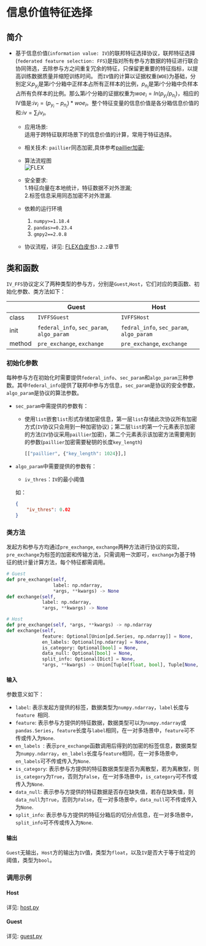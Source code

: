 #  信息价值特征选择
## 简介
* 基于信息价值(`information value: IV`)的联邦特征选择协议，联邦特征选择(`federated feature selection: FFS`)是指对所有参与方数据的特征进行联合协同筛选，去除参与方之间重复冗余的特征，只保留更重要的特征指标，以提高训练数据质量并缩短训练时间。
  而`IV`值的计算以证据权重(`WOE`)为基础，分别定义$`p_{y_i}`$是第$`i`$个分箱中正样本占所有正样本的比例，$`p_{n_i}`$是第$`i`$个分箱中负样本占所有负样本的比例。那么第$`i`$个分箱的证据权重为$`woe_i=ln(p_{y_i}/p_{n_i})`$，相应的IV值是:$`iv_i=(p_{y_i}-p_{n_i})*woe_i`$。整个特征变量的信息价值是各分箱信息价值的和:$`iv=\sum_{i}iv_i`$。
  
  * 应用场景:  
    适用于跨特征联邦场景下的信息价值的计算，常用于特征选择。
    
  * 相关技术: 
    `paillier`同态加密,具体参考[paillier加密](../../../crypto/paillier/README.md);  
    
  * 算法流程图  
    ![FLEX](../../../../doc/pic/preprocessing/iv_ffs.png)
    
  * 安全要求:  
    1.特征向量在本地统计，特征数据不对外泄漏;  
    2.标签信息采用同态加密不对外泄漏.
    
  * 依赖的运行环境
    1. `numpy>=1.18.4`
    2. `pandas>=0.23.4`
    3. `gmpy2==2.0.8`
  
  * 协议流程，详见: [FLEX白皮书](../../../../doc/FLEX白皮书.pdf)`3.2.2`章节


## 类和函数
`IV_FFS`协议定义了两种类型的参与方，分别是`Guest`,`Host`，它们对应的类函数、初始化参数、类方法如下：

| | Guest | Host |
| ---- | ---- | ---- |
| class | `IVFFSGuest` | `IVFFSHost` |
| init | `federal_info`, `sec_param`, `algo_param` | `fedral_info`, `sec_param`, `algo_param` |
| method | `pre_exchange`, `exchange` | `pre_exchange`, `exchange` |

### 初始化参数
每种参与方在初始化时需要提供`federal_info`、`sec_param`和`algo_param`三种参数。其中`federal_info`提供了联邦中参与方信息，`sec_param`是协议的安全参数， `algo_param`是协议的算法参数。

* `sec_param`中需提供的参数有：
   * 使用`list`嵌套`list`形式存储加密信息，第一层`list`存储此次协议所有加密方式(`IV`协议只会用到一种加密协议)；第二层`list`的第一个元素表示加密的方法(`IV`协议采用`paillier`加密)，第二个元素表示该加密方法需要用到的参数(`paillier`加密需要秘钥的长度`key_length`)
 
		```python
		[["paillier", {"key_length": 1024}],]
		```

* `algo_param`中需要提供的参数有：
    * `iv_thres`：`IV`的最小阈值
    
   如：
    ```json
    {
        "iv_thres": 0.02
    }
    ```

### 类方法
发起方和参与方均通过`pre_exchange`, `exchange`两种方法进行协议的实现，`pre_exchange`为标签的加密和传输方法，只需调用一次即可，`exchange`为基于特征的统计量计算方法，每个特征都需调用。

```python
# Guest
def pre_exchange(self,
                 label: np.ndarray,
                 *args, **kwargs) -> None
def exchange(self,
             label: np.ndarray,
             *args, **kwargs) -> None
```
```python
# Host
def pre_exchange(self, *args, **kwargs) -> np.ndarray
def exchange(self,
             feature: Optional[Union[pd.Series, np.ndarray]] = None,
             en_labels: Optional[np.ndarray] = None,
             is_category: Optional[bool] = None,
             data_null: Optional[bool] = None,
             split_info: Optional[Dict] = None,
             *args, **kwargs) -> Union[Tuple[float, bool], Tuple[None, None]]
```

#### 输入
参数意义如下：
* `label`: 表示发起方提供的标签，数据类型为`numpy.ndarray`，`label`长度与`feature `相同.  
* `feature`: 表示参与方提供的特征数据，数据类型可以为`numpy.ndarray`或`pandas.Series`，`feature`长度与`label`相同，在一对多场景中，`feature`可不传或传入为`None`.  
* `en_labels `: 表示`pre_exchange`函数调用后得到的加密的标签信息，数据类型为`numpy.ndarray`，`en_labels`长度与`feature`相同，在一对多场景中，`en_labels`可不传或传入为`None`.  
* `is_category`: 表示参与方提供的特征数据类型是否为离散型，若为离散型，则`is_category`为`True`，否则为`False`，在一对多场景中，`is_category`可不传或传入为`None`.  
* `data_null`: 表示参与方提供的特征数据是否存在缺失值，若存在缺失值，则`data_null`为`True`，否则为`False`，在一对多场景中，`data_null`可不传或传入为`None`. 
* `split_info`: 表示参与方提供的特征分箱后的切分点信息，在一对多场景中，`split_info`可不传或传入为`None`.


#### 输出
`Guest`无输出，`Host`方的输出为`IV`值，类型为`float`，以及`IV`是否大于等于给定的阈值，类型为`bool`。

### 调用示例
#### Host
   详见: [host.py](../../../../test/preprocessing/feature_selection/iv_ffs/host.py)
#### Guest
   详见: [guest.py](../../../../test/preprocessing/feature_selection/iv_ffs/guest.py)

